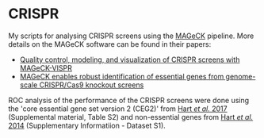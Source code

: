 # CRISPR

My scripts for analysing CRISPR screens using the [MAGeCK](https://sourceforge.net/p/mageck/wiki/Home/) pipeline. More details on the MAGeCK software can be found in their papers: 

* [Quality control, modeling, and visualization of CRISPR screens with MAGeCK-VISPR](https://genomebiology.biomedcentral.com/articles/10.1186/s13059-015-0843-6)
* [MAGeCK enables robust identification of essential genes from genome-scale CRISPR/Cas9 knockout screens](https://genomebiology.biomedcentral.com/articles/10.1186/s13059-014-0554-4)

ROC analysis of the performance of the CRISPR screens were done using the 'core essential gene set version 2 (CEG2)' from [Hart *et al.* 2017](http://www.g3journal.org/content/7/8/2719.supplemental) (Supplemental material, Table S2) and non-essential genes from [Hart *et al.* 2014](http://msb.embopress.org/content/10/7/733#sec-28) (Supplementary Informatiion - Dataset S1). 